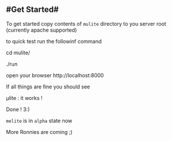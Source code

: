 #Get Started#
-------

To get started copy contents of `mulite` directory to you server root (currently apache supported)

to quick test run the followinf command

cd mulite/

./run

open your browser http://localhost:8000

If all things are fine you should see

μlite : it works !

Done ! 3:)


`melite` is in `alpha` state now

More Ronnies are coming ;)

